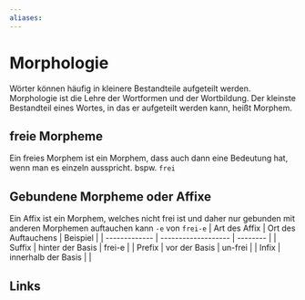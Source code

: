 ```yaml
---
aliases: 
---
```

# Morphologie 
Wörter können häufig in kleinere Bestandteile aufgeteilt werden.
Morphologie ist die Lehre der Wortformen und der Wortbildung.
Der kleinste Bestandteil eines Wortes, in das er aufgeteilt werden kann, heißt Morphem.
## freie Morpheme
Ein freies Morphem ist ein Morphem, dass auch dann eine Bedeutung hat, wenn man es einzeln ausspricht. bspw. `frei`

## Gebundene Morpheme oder Affixe
Ein Affix ist ein Morphem, welches nicht frei ist und daher nur gebunden mit anderen Morphemen auftauchen kann `-e` von `frei-e`
| Art des Affix | Ort des Auftauchens | Beispiel |
| ------------- | ------------------- | -------- |
| Suffix        | hinter der Basis    | frei-e         |
| Prefix        | vor der Basis       | un-frei         |
| Infix         | innerhalb der Basis |          |

## Links
